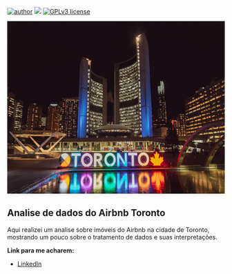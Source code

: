 [![author](https://img.shields.io/badge/author-ricardomax-red.svg)](https://www.linkedin.com/in/ricardo-max-63790477/) [![](https://img.shields.io/badge/python-3.7+-blue.svg)](https://www.python.org/downloads/release/python-365/) [![GPLv3 license](https://img.shields.io/badge/License-GPLv3-blue.svg)](http://perso.crans.org/besson/LICENSE.html)

<p align="center">
  <img src="https://github.com/ricardoxam/analise_airbnb/blob/main/photo-1542704792-e30dac463c90.jfif" alt="Toronto"height=400px >
</p>

## Analise de dados do Airbnb Toronto

Aqui realizei um analise sobre imóveis do Airbnb na cidade de Toronto, mostrando um pouco sobre o tratamento de dados e suas interpretações.

**Link para me acharem:**
* [LinkedIn](https://www.linkedin.com/in/ricardo-max-63790477/)
